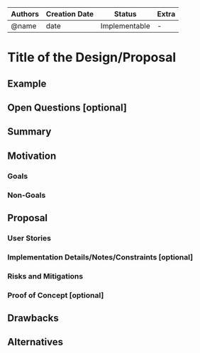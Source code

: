 | Authors       | Creation Date | Status      | Extra |
|---------------|---------------|-------------|---|
| @name | date | Implementable | - |

# Title of the Design/Proposal

<!-- Describe your change here.  This is purposefully freeform: we want
enough information to evaluate the design, but not so much that you're
annoyed by the overall design process and decide to bake cookies instead.
-->

## Example

<!-- Specify an example of how the user would use this.  It helps other
contributors get a feel for how this will look in real code, and provides
a good opportunity to evaluate the end-user feel of the code for yourself.

If you find yourself groaning at verbosity, copy-and-pasting a lot, or
writing a bunch of tiny helper functions, it's a good indication that you
might need to re-evaluate the user experience of your design.

This is also a good opportunity to stop and write a proof-of-concept, if
you haven't already, which should help catch practical nits with the
design. -->

## Open Questions [optional]

<!-- This is where to call out areas of the design that require closure before deciding
to implement the design.  For instance,
> 1. This requires exposing previously private resources which contain sensitive
     information.  Can we do this?
-->

## Summary

<!-- The `Summary` section is incredibly important for producing high quality
user-focused documentation such as release notes or a development roadmap. It
should be possible to collect this information before implementation begins in
order to avoid requiring implementers to split their attention between writing
release notes and implementing the feature itself.

A good summary is probably at least a paragraph in length.-->

## Motivation

<!-- This section is for explicitly listing the motivation, goals and non-goals of
this proposal. Describe why the change is important and the benefits to users.-->

### Goals

<!-- List the specific goals of the proposal. How will we know that this has succeeded?-->

### Non-Goals

<!-- What is out of scope for this proposal? Listing non-goals helps to focus discussion
and make progress.-->

## Proposal

<!-- This is where we get down to the nitty gritty of what the proposal actually is. -->

### User Stories

<!-- Detail the things that people will be able to do if this is implemented.
Include as much detail as possible so that people can understand the "how" of
the system. The goal here is to make this feel real for users without getting
bogged down.

User story examples
- As a user, I want to link the credit card to my profile so that I can pay for a rent faster, easier and without cash.
- As a service provider, I want to add photos of my vehicles in the application so that I can attract more users.
- As a user, I want several available vehicles to be displayed so that I can choose the most suitable option for me.

- As a <role> I can <capability>, so that <receive benefit> -->

### Implementation Details/Notes/Constraints [optional]

<!-- What are the caveats to the implementation? What are some important details that
didn't come across above. Go in to as much detail as necessary here. This might
be a good place to talk about core concepts and how they relate. -->

### Risks and Mitigations

<!-- What are the risks of this proposal and how do we mitigate. Think broadly. For
example, consider both security and how this will impact the larger Operator Framework
ecosystem.

How will security be reviewed and by whom? How will UX be reviewed and by whom?

Consider including folks that also work outside your immediate sub-project. -->

### Proof of Concept [optional]

<!-- A demo showcasing a prototype of your design can be extremely useful to the
community when reviewing your proposal. There are many services that enable
you to record and share demos. Most OLM features can be showcased from the
command line, making [https://asciinema.org](https://asciinema.org) an
excellent option to [record](https://asciinema.org/docs/usage) and
[embed](https://asciinema.org/docs/embedding) your demo.

Be sure to include:
- An embedded recording of the prototype in action.
- A link to the repository hosting the changes that the prototype introduces. -->

## Drawbacks

<!-- The idea is to find the best form of an argument why this enhancement should _not_ be implemented. -->

## Alternatives

<!-- Similar to the `Drawbacks` section the `Alternatives` section is used to
highlight and record other possible approaches to delivering the value proposed
by an enhancement. -->
